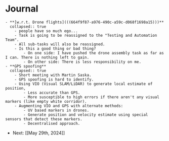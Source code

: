 # Journal
	- **[w.r.t. Drone flights](((664f9f87-a976-490c-a59c-d068f1698a15)))**
	  collapsed:: true
		- people have so much ego...
		- Task is going to be reassigned to the "Testing and Automation Team".
		- All sub-tasks will also be reassigned.
		- Is this a good thing or bad thing?
			- On one side: I have pushed the drone assembly task as far as I can. There is nothing left to gain.
			- On other side: There is less responsibility on me.
	- **GPS spoofing**
	  collapsed:: true
		- Short meeting with Martin Saska.
		- GPS spoofing is hard to identify.
		- Using VIO (Visual SLAM/LiDAR) to generate local estimate of position,
			- Less accurate than GPS.
			- More susceptible to high errors if there aren't any visual markers (like empty white corridor).
		- Augmenting VIO and GPS with alternate methods:
			- UV based markers in drones.
			- Generate position and velocity estimate using special sensors that detect these markers.
			- Decentralised approach.
- Next: [[May 29th, 2024]]